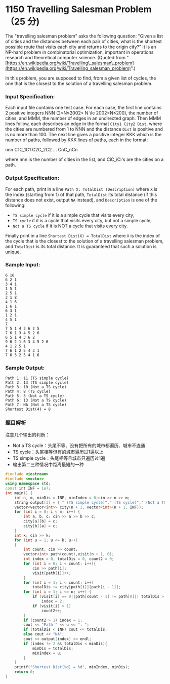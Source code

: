 # 1150 Travelling Salesman Problem （25 分)

The "travelling salesman problem" asks the following question: "Given a list of cities and the distances between each pair of cities, what is the shortest possible route that visits each city and returns to the origin city?" It is an NP-hard problem in combinatorial optimization, important in operations research and theoretical computer science. (Quoted from "[https://en.wikipedia.org/wiki/Travelling\_salesman\_problem](https://en.wikipedia.org/wiki/Travelling_salesman_problem)".)

In this problem, you are supposed to find, from a given list of cycles, the one that is the closest to the solution of a travelling salesman problem.

### Input Specification:

Each input file contains one test case. For each case, the first line contains 2 positive integers NNN (2<N≤2002< N \\le 2002<N≤200), the number of cities, and MMM, the number of edges in an undirected graph. Then MMM lines follow, each describes an edge in the format `City1 City2 Dist`, where the cities are numbered from 1 to NNN and the distance `Dist` is positive and is no more than 100. The next line gives a positive integer KKK which is the number of paths, followed by KKK lines of paths, each in the format:

nnn C1C_1C​1​​ C2C_2C​2​​ ... CnC_nC​n​​

where nnn is the number of cities in the list, and CiC_iC​i​​'s are the cities on a path.

### Output Specification:

For each path, print in a line `Path X: TotalDist (Description)` where `X` is the index (starting from 1) of that path, `TotalDist` its total distance (if this distance does not exist, output `NA` instead), and `Description` is one of the following:

*   `TS simple cycle` if it is a simple cycle that visits every city;
*   `TS cycle` if it is a cycle that visits every city, but not a simple cycle;
*   `Not a TS cycle` if it is NOT a cycle that visits every city.

Finally print in a line `Shortest Dist(X) = TotalDist` where `X` is the index of the cycle that is the closest to the solution of a travelling salesman problem, and `TotalDist` is its total distance. It is guaranteed that such a solution is unique.

### Sample Input:

    6 10
    6 2 1
    3 4 1
    1 5 1
    2 5 1
    3 1 8
    4 1 6
    1 6 1
    6 3 1
    1 2 1
    4 5 1
    7
    7 5 1 4 3 6 2 5
    7 6 1 3 4 5 2 6
    6 5 1 4 3 6 2
    9 6 2 1 6 3 4 5 2 6
    4 1 2 5 1
    7 6 1 2 5 4 3 1
    7 6 3 2 5 4 1 6
    

### Sample Output:

    Path 1: 11 (TS simple cycle)
    Path 2: 13 (TS simple cycle)
    Path 3: 10 (Not a TS cycle)
    Path 4: 8 (TS cycle)
    Path 5: 3 (Not a TS cycle)
    Path 6: 13 (Not a TS cycle)
    Path 7: NA (Not a TS cycle)
    Shortest Dist(4) = 8

### 题目解析

注意几个输出的判断：

* Not a TS cycle：头尾不等、没有把所有的城市都遍历、城市不连通
* TS cycle：头尾相等但有的城市遍历过1遍以上
* TS simple cycle：头尾相等且城市只遍历过1遍
* 输出第二三种情况中距离最短的一种

```C++
#include <iostream>
#include <vector>
using namespace std;
const int INF = 1e7;
int main() {
	int n, m, minDis = INF, minIndex = 0;cin >> n >> m;
	string output[3] = { " (TS simple cycle)"," (TS cycle)"," (Not a TS cycle)" };
	vector<vector<int>> city(n + 1, vector<int>(n + 1, INF));
	for (int i = 0; i < m; i++) {
		int a, b, c; cin >> a >> b >> c;
		city[a][b] = c;
		city[b][a] = c;
	}
	int k; cin >> k;
	for (int u = 1; u <= k; u++)
	{
		int count; cin >> count;
		vector<int> path(count),visit(n + 1, 0);
		int index = 0, totalDis = 0, count2 = 0;
		for (int i = 0; i < count; i++){
			cin >> path[i];
			visit[path[i]]++;
		}
		for (int i = 1; i < count; i++)
			totalDis += city[path[i]][path[i - 1]];
		for (int i = 1; i <= n; i++) {
			if (visit[i] == 0||path[count - 1] != path[0]|| totalDis > INF)
				index = 2;
			if (visit[i] > 1)
				count2++;
		}
		if (count2 > 1) index = 1;
		cout << "Path " << u << ": ";
		if (totalDis < INF) cout << totalDis;
		else cout << "NA";
		cout << output[index] << endl;
		if (index != 2 && totalDis < minDis){
			minDis = totalDis;
			minIndex = u;
		}
	}
	printf("Shortest Dist(%d) = %d", minIndex, minDis);
	return 0;
}

```